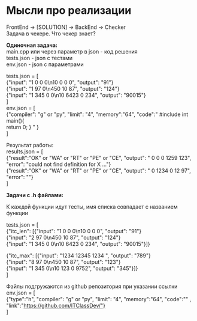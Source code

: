 # Мысли про реализации
FrontEnd -> [SOLUTION] -> BackEnd -> Checker </br>
Задача в чекере. Что чекер знает? </br>

<b>Одиночная задача:</b></br>
main.cpp или через параметр в json - код решения </br>
tests.json - json с тестами </br>
env.json - json c параметрами <br>

tests.json = [ </br>
    {"input": "1 0 0 0\n10 0 0 0", "output": "91"}</br>
    {"input": "1 97 0\n450 10 87", "output": "124"}</br>
    {"input": "1 345 0 0\n10 6423 0 234", "output": "90015"}</br>
] </br>
env.json = [ </br>
    {"compiler": "g" or "py", "limit": "4", "memory":"64", "code":" #include <iostream> 
                                                                    int main(){    
                                                                        return 0; 
                                                                    } "                 }</br>
]</br>

Результат работы:</br>
results.json = [</br>
        {"result":"OK" or "WA" or "RT" or "PE" or "CE", "output": " 0 0 0 1259 123", "error": "could not find definition for X ..."}</br>
        {"result":"OK" or "WA" or "RT" or "PE" or "CE", "output": " 0 1234 0 12 97", "error": ""}</br>
]</br>

<b>Задачи с .h файлами:</b></br>

К каждой функции идут тесты,  имя списка совпадает с названием функции</br>

tests.json = [ </br>
   {"itc_len": [{"input": "1 0 0 0\n10 0 0 0", "output": "91"}</br>
                {"input": "2 97 0\n450 10 87", "output": "124"}</br>
                {"input": "1 345 0 0\n10 6423 0 234", "output": "90015"}]}</br>
                
   {"itc_max": [{"input": "1234 12345 1234 ", "output": "789"}</br>
                {"input": "8 97 0\n450 10 87", "output": "123"}</br>
                {"input": "1 345  0\n10 123 0 9752", "output": "345"}]}</br>
]</br>

Файлы подгружаются из github репозитория при указании ссылки</br>
env.json = [ </br>
    {"type":"h", "compiler": "g" or "py", "limit": "4", "memory":"64", "code":"" , "link":"https://github.com/ITClassDev/"}</br>
]</br>
